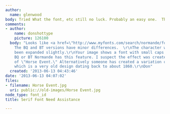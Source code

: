 ```yaml
---
author:
  name: glenwood
body: Tried What the font, etc still no luck. Probably an easy one.  Thanks!
comments:
- author:
    name: donshottype
    picture: 126100
  body: "Looks like <a href=\"http://www.myfonts.com/search/normande/fonts/\">Normande</a>.
    The BQ and BT versions have minor differences.  \r\nThe character widths may have
    been expanded slightly.\r\nYour image shows a font with small caps. Neither the
    BQ or BT Normande has this feature. I suspect the effect was created by the designer
    of \"Horse Event.\" Alternatively someone has created a variation on Normande,
    which is a very old design dating back to about 1860.\r\nDon"
  created: '2013-06-13 04:43:46'
date: '2013-06-13 04:07:02'
files:
- filename: Horse Event.jpg
  uri: public://old-images/Horse Event.jpg
node_type: font_id
title: Serif Font Need Assistance

---
```

